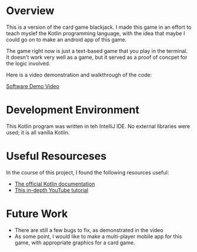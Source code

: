 # Overview

This is a version of the card game blackjack. I made this game in an effort to teach myslef the Kotlin programming language, with the idea that maybe I could go on to make an android app of this game.

The game right now is just a text-based game that you play in the terminal. It doesn't work very well as a game, but it served as a proof of concpet for the logic involved.

Here is a video demonstration and walkthrough of the code:

[Software Demo Video](https://youtu.be/yZeZL_UshYM)

# Development Environment

This Kotlin program was written in teh IntelliJ IDE. No external libraries were used; it is all vanilla Kotlin.

# Useful Resourceses

In the course of this project, I found the following resources useful:
* [The official Kotlin documentation](https://kotlinlang.org/docs/home.html)
* [This in-depth YouTube tutorial](https://www.youtube.com/watch?v=F9UC9DY-vIU)

# Future Work

* There are still a few bugs to fix, as demonstrated in the video
* As some point, I would like to make a multi-player mobile app for this game, with appropriate graphics for a card game.